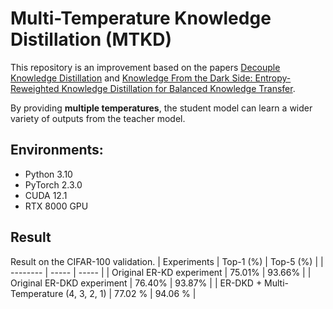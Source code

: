 # Multi-Temperature Knowledge Distillation (MTKD)

This repository is an improvement based on the papers [Decouple Knowledge Distillation](https://openaccess.thecvf.com/content/CVPR2022/papers/Zhao_Decoupled_Knowledge_Distillation_CVPR_2022_paper.pdf) and [Knowledge From the Dark Side: Entropy-Reweighted Knowledge Distillation for Balanced Knowledge Transfer](https://arxiv.org/pdf/2311.13621).

By providing **multiple temperatures**, the student model can learn a wider variety of outputs from the teacher model.

## Environments:

- Python 3.10
- PyTorch 2.3.0
- CUDA 12.1
- RTX 8000 GPU 

## Result
Result on the CIFAR-100 validation.
| Experiments | Top-1 (%) | Top-5 (%) |
| -------- | ----- | ----- |
| Original ER-KD experiment  | 75.01%  | 93.66%  |
| Original ER-DKD experiment    | 76.40%  | 93.87%  |
| ER-DKD + Multi-Temperature (4, 3, 2, 1)    | 77.02 %  | 94.06 %  |